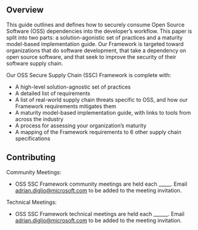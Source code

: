 ## Overview
This guide outlines and defines how to securely consume Open Source Software (OSS) dependencies into the developer’s workflow. This paper is split into two parts: a solution-agonistic set of practices and a maturity model-based implementation guide. Our Framework is targeted toward organizations that do software development, that take a dependency on open source software, and that seek to improve the security of their software supply chain. 

Our OSS Secure Supply Chain (SSC) Framework is complete with: 

* A high-level solution-agnostic set of practices 
* A detailed list of requirements 
* A list of real-world supply chain threats specific to OSS, and how our Framework requirements mitigates them 
* A maturity model-based implementation guide, with links to tools from across the industry 
* A process for assessing your organization’s maturity 
* A mapping of the Framework requirements to 6 other supply chain specifications 

## Contributing

Community Meetings:
- OSS SSC Framework community meetings are held each _____. Email adrian.diglio@microsoft.com to be added to the meeting invitation.

Technical Meetings:
- OSS SSC Framework technical meetings are held each ______. Email adrian.diglio@microsoft.com to be added to the meeting invitation.
